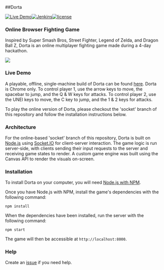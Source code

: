 ##Dorta

[![Live Demo](https://img.shields.io/badge/demo-online-green.svg)](http://dorta.herokuapp.com)[![Jenkins](https://img.shields.io/jenkins/s/https/jenkins.qa.ubuntu.com/precise-desktop-amd64_default.svg)]()[![license](https://img.shields.io/github/license/mashape/apistatus.svg)](https://github.com/quirkycorgi/Dorta/blob/master/LICENSE)

### Online Browser Fighting Game 
Inspired by Super Smash Bros, Street Fighter, Legend of Zelda, and Dragon Ball Z, Dorta is an online multiplayer fighting game made during a 4-day hackathon.

![](https://github.com/quirkycorgi/Dorta/blob/master/img/Dorta.gif)

### Live Demo
A playable, offline, single-machine build of Dorta can be found [here](https://dorta.herokuapp.com). Dorta is Chrome only.
To control player 1, use the arrow keys to move, the spacebar to jump, and the Q & W keys for attacks. To control player 2, use the UNEI keys to move, the C key to jump, and the 1 & 2 keys for attacks.

To play the online version of Dorta, please checkout the 'socket' branch of this repository and follow the installation instructions below.

### Architecture
For the online-based 'socket' branch of this repository, Dorta is built on [Node.js](https://nodejs.org/) using [Socket.IO](http://socket.io/) for client-server interaction. The game logic is run server-side, with clients sending their input requests to the server and receiving game states to render. A custom game engine was built using the Canvas API to render the visuals on-screen. 

### Installation
To install Dorta on your computer, you will need [Node.js with NPM](https://nodejs.org/en/download/).

Once you have Node.js with NPM, install the game's dependencies with the following command:
```
npm install
```

When the dependencies have been installed, run the server with the following command:

```
npm start
```

The game will then be accessible at `http://localhost:8000`. 

### Help
Create an [issue](https://github.com/quirkycorgi/dorta/issues) if you need help.